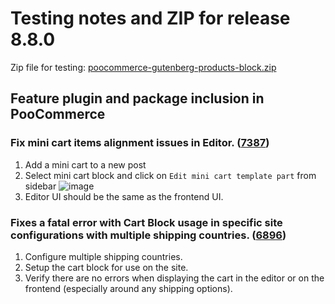 # Testing notes and ZIP for release 8.8.0

Zip file for testing: [poocommerce-gutenberg-products-block.zip](https://github.com/poocommerce/poocommerce-blocks/files/9859850/poocommerce-gutenberg-products-block.zip)

## Feature plugin and package inclusion in PooCommerce

### Fix mini cart items alignment issues in Editor. ([7387](https://github.com/poocommerce/poocommerce-blocks/pull/7387))

1. Add a mini cart to a new post
2. Select mini cart block and click on `Edit mini cart template part` from sidebar
   ![image](https://user-images.githubusercontent.com/16707866/195553558-49c48e77-adfb-4e5e-a36f-72e6eeddacc5.png)
3. Editor UI should be the same as the frontend UI.

### Fixes a fatal error with Cart Block usage in specific site configurations with multiple shipping countries. ([6896](https://github.com/poocommerce/poocommerce-blocks/pull/6896))

1. Configure multiple shipping countries.
2. Setup the cart block for use on the site.
3. Verify there are no errors when displaying the cart in the editor or on the frontend (especially around any shipping options).
